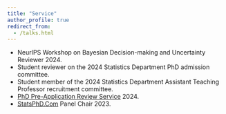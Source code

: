 ```yaml
---
title: "Service"
author_profile: true
redirect_from:
  - /talks.html
---
```


<!-- Leave two spaces at the end -->
* NeurIPS Workshop on Bayesian Decision-making and Uncertainty Reviewer 2024.
* Student reviewer on the 2024 Statistics Department PhD admission committee.
* Student member of the 2024 Statistics Department Assistant Teaching Professor recruitment committee.
* [PhD Pre-Application Review Service](https://stat.uw.edu/pre-application-review-service)	 2024.
* [StatsPhD.Com](https://www.statsphd.com/) Panel Chair	 2023.
